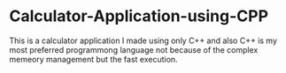 # Calculator-Application-using-CPP
This is a calculator application I made using only C++ and also C++ is my most preferred programmong language not because of the complex memeory management but the fast execution. 
